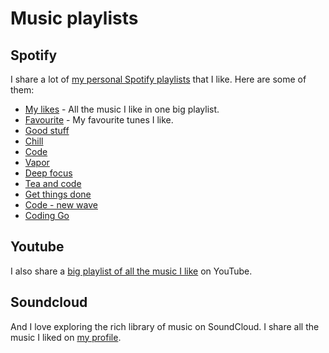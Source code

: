 # Music playlists
## Spotify
I share a lot of [my personal Spotify playlists](https://open.spotify.com/user/nikitavoloboev) that I like. Here are some of them:
- [My likes](https://open.spotify.com/user/nikitavoloboev/playlist/0ERn0U4qZIKC8Dy7RrMMsn) - All the music I like in one big playlist.
- [Favourite](https://open.spotify.com/user/nikitavoloboev/playlist/7j0M4e0nxFtsrLREfcj2qk) - My favourite tunes I like.
- [Good stuff](https://open.spotify.com/user/nikitavoloboev/playlist/30tVJRIDTcXUMJI0sAeUMS)
- [Chill](https://open.spotify.com/user/nikitavoloboev/playlist/5rPMZiZyYSrChlYT8kY4Rt)
- [Code](https://open.spotify.com/user/nikitavoloboev/playlist/7x77eBDnCZ5AiHcey4CLox)
- [Vapor](https://open.spotify.com/user/nikitavoloboev/playlist/6L8Wat8OeDJB5o1P1i75ZE)
- [Deep focus](https://open.spotify.com/user/nikitavoloboev/playlist/5ZC8D0va8EYWyw4cdEKXxR)
- [Tea and code](https://open.spotify.com/user/nikitavoloboev/playlist/1tOSHXne3GqST6z96HwD5L)
- [Get things done](https://open.spotify.com/user/nikitavoloboev/playlist/2trMafmjrSlwLZSz4hH6oI)
- [Code - new wave](https://open.spotify.com/user/nikitavoloboev/playlist/07jSX4atDq4etqLS3Nn6Ey)
- [Coding Go](https://open.spotify.com/user/nikitavoloboev/playlist/4pRiHQwLoSc8MQ23swgts8)

## Youtube
I also share a [big playlist of all the music I like](https://www.youtube.com/playlist?list=PL0nGxteCFLXYA1fsLmlWzY0Tyoo3c7tF-) on YouTube.

## Soundcloud
And I love exploring the rich library of music on SoundCloud. I share all the music I liked on [my profile](https://soundcloud.com/nikitavoloboev).